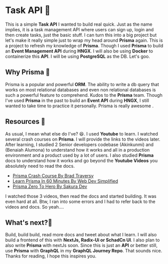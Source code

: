 # Task API 🚀

This is a simple **Task API** I wanted to build real quick. Just as the name implies, it is a task management API where users can sign up, login and then create tasks, just the basic stuff. I can turn this into a big project but let's make it really simple just to wrap my head around **Prisma** again. This is a project to refresh my knowledge of **Prisma**. Though I used **Prisma** to build an **Event Management API** during **HNGX**. I will also be using **Docker** to containerize this **API**. I will be using **PostgreSQL** as the DB. Let's goo.

## Why Prisma 🤔

Prisma is a popular and powerful **ORM**. The ability to write a db query that works on most relational databases and even non relational databases is such a powerful feature to comprehend.
Kudos to the **Prisma** team. Though I've used **Prisma** in the past to build an **Event API** during **HNGX**, I still wanted to take time to practice it personally. Prisma is really awesome
.

## Resources 🥄

As usual, I mean what else do I've? 😆. I used **Youtube** to learn. I watched several crash courses on **Prisma**. I will provide the links to the videos later. After learning, I studied 2 Senior developers codebase (Akinkunmi) and (Benaiah Alumona) to understand how it works and all in a production environment and a product used by a lot of users. I also studied **Prisma** docs to understand how it works and go beyond the **Youtube Videos** you absolutely need to read the docs.

- [Prisma Crash Course By Brad Traversy](https://www.youtube.com/watch?v=CYH04BJzamo&pp=ygUTcHJpc21hIGNyYXNoIGNvdXJzZQ%3D%3D)
- [Learn Prisma In 60 Minutes By Web Dev Simplified](https://www.youtube.com/watch?v=RebA5J-rlwg&pp=ygUTcHJpc21hIGNyYXNoIGNvdXJzZQ%3D%3D)
- [Prisma Zero To Hero By Sakura Dev](https://www.youtube.com/watch?v=yW6HnMUAWNU&pp=ygUTcHJpc21hIGNyYXNoIGNvdXJzZQ%3D%3D)

I watched those 3 videos, then read the docs and started building. It was even hard at all.
Btw, I ran into some errors and I had to refer back to the videos and docs. So yeah....

## What's next?🤔

Build, build build, read more docs and tweet about what I learn. I will also build a frontend of this with **NextJs, Radix-Ui or SchadCn UI**. I also plan to also write **Prisma** with nextJs soon. Since this is just an **API** or better still, use **Prisma** with **GraphQL** in my **GraphQL Journey Repo**. That sounds nice. Thanks for reading, I hope this inspires you.
